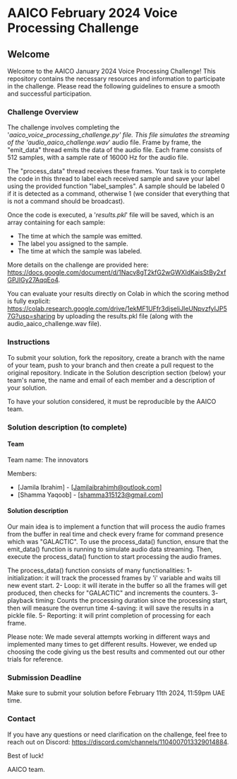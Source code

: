 # AAICO February 2024 Voice Processing Challenge

## Welcome

Welcome to the AAICO January 2024 Voice Processing Challenge! This repository contains the necessary resources and information to participate in the challenge. Please read the following guidelines to ensure a smooth and successful participation.

### Challenge Overview

The challenge involves completing the '*aaico_voice_processing_challenge.py' file. This file simulates the streaming of the 'audio_aaico_challenge.wav*' audio file. Frame by frame, the "emit_data" thread emits the data of the audio file. Each frame consists of 512 samples, with a sample rate of 16000 Hz for the audio file.

The "process_data" thread receives these frames. Your task is to complete the code in this thread to label each received sample and save your label using the provided function "label_samples". A sample should be labeled 0 if it is detected as a command, otherwise 1 (we consider that everything that is not a command should be broadcast).

Once the code is executed, a '*results.pkl*' file will be saved, which is an array containing for each sample:

- The time at which the sample was emitted.
- The label you assigned to the sample.
- The time at which the sample was labeled.

More details on the challenge are provided here: https://docs.google.com/document/d/1Nacv8gT2kfG2wGWXIdKaisStBy2xfGPJIGy27AqqEo4.

You can evaluate your results directly on Colab in which the scoring method is fully explicit: https://colab.research.google.com/drive/1ekMF1UFfr3djseliJleUNpvzfyIJP57G?usp=sharing by uploading the results.pkl file (along with the audio_aaico_challenge.wav file).

### Instructions

To submit your solution, fork the repository, create a branch with the name of your team, push to your branch and then create a pull request to the original repository. Indicate in the Solution description section (below) your team's name, the name and email of each member and a description of your solution.

To have your solution considered, it must be reproducible by the AAICO team.

### Solution description (to complete)

#### Team

Team name: The innovators 

Members:

- [Jamila Ibrahim] - [Jamilaibrahimh@outlook.com]
- [Shamma Yaqoob] -  [shamma315123@gmail.com]


#### Solution description

Our main idea is to implement a function that will process the audio frames from the buffer in real time and check every frame for command presence which was "GALACTIC".
To use the process_data() function, ensure that the emit_data() function is running to simulate audio data streaming. Then, execute the process_data() function to start processing the audio frames.
 

The process_data() function consists of many functionalities:
1- initialization: it will track the processed frames by 'i' variable and waits till new event start.
2-  Loop: it will iterate in the buffer so all the frames will get produced, then checks for "GALACTIC" and increments the counters.
3- playback timing: Counts the processing duration since the processing start, then will measure the overrun time
4-saving: it will save the results in a pickle file.
5- Reporting: it will print  completion of processing for each frame.


Please note: We made several attempts working in different ways and implemented many times to get different results. However, we ended up choosing the code giving us the best results and commented out our other trials for reference.


### Submission Deadline

Make sure to submit your solution before February 11th 2024, 11:59pm UAE time.

### Contact

If you have any questions or need clarification on the challenge, feel free to reach out on Discord: https://discord.com/channels/1104007013329014884.

Best of luck!

AAICO team.
